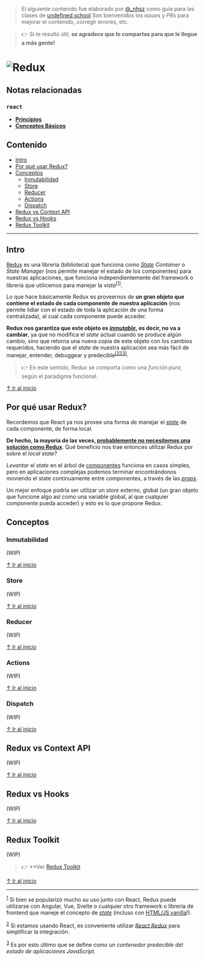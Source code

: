 > El siguiente contenido fue elaborado por [@_nhsz](https://twitter.com/_nhsz) como guía para las clases de [undefined school](https://twitter.com/undefinedSchool)
> Son bienvenidos los _issues_ y _PRs_ para mejorar el contenido, corregir errores, etc. 

> 👉 Si te resultó útil, **se agradece que lo compartas para que le llegue a más gente!**

# ![Redux](https://i.imgur.com/3Y4n7hz.png)

## Notas relacionadas

### `react`

- [**Principios**](https://github.com/undefinedschool/notes-react-principles/)
- [**Conceptos Básicos**](https://github.com/undefinedschool/notes-react-basics)

## Contenido

- [Intro](https://github.com/undefinedschool/notes-redux#intro)
- [Por qué usar Redux?]()
- [Conceptos]()
  - [Inmutabilidad](https://github.com/undefinedschool/notes-redux#inmutabilidad)
  - [Store]()
  - [Reducer]()
  - [Actions]()
  - [Dispatch]()
- [Redux vs Context API](https://github.com/undefinedschool/notes-redux#redux-vs-context-api)
- [Redux vs Hooks](https://github.com/undefinedschool/notes-redux#redux-vs-hooks)
- [Redux Toolkit](https://github.com/undefinedschool/notes-redux#redux-toolkit)

---

## Intro

[Redux](https://redux.js.org/) es una librería (biblioteca) que funciona como [_State_](https://github.com/undefinedschool/notes-react-basics#state) _Container_ o _State Manager_ (nos permite manejar el estado de los componentes) para nuestras aplicaciones, que funciona independientemente del framework o librería que utilicemos para manejar la _vista_<sup id="cite_ref-1"><a href="#cite_note-1">[1]</a></sup>.

Lo que hace básicamente Redux es proveernos de **un gran objeto que contiene el estado de cada componente de nuestra aplicación** (nos permite lidiar con el estado de toda la aplicación de una forma centralizada), al cual cada componente puede acceder.

**Redux nos garantiza que este objeto es [_inmutable_](https://github.com/undefinedschool/notes-redux#inmutabilidad), es decir, no va a cambiar**, ya que no modifica el _state_ actual cuando se produce algún cambio, sino que retorna una nueva copia de este objeto con los cambios requeridos, haciendo que el _state_ de nuestra aplicación sea más fácil de manejar, entender, debuggear y predecible<sup id="cite_ref-2"><a href="#cite_note-2">[2]</a></sup><sup id="cite_ref-3"><a href="#cite_note-3">[3]</a></sup>. 

> 👉 En este sentido, Redux se comporta como una _función pura_, según el paradigma funcional.

[↑ Ir al inicio](https://github.com/undefinedschool/notes-redux#contenido)

## Por qué usar Redux?

Recordemos que React ya nos provee una forma de manejar el [_state_](https://github.com/undefinedschool/notes-react-basics#state) de cada componente, de forma local.

**De hecho, la mayoría de las veces, [probablemente no necesitemos una solución como Redux](https://medium.com/@dan_abramov/you-might-not-need-redux-be46360cf367)**. Qué beneficio nos trae entonces utilizar Redux por sobre el _local state_?

_Levantar_ el _state_ en el árbol de [componentes](https://github.com/undefinedschool/notes-react-basics#react-component) funciona en casos simples, pero en aplicaciones complejas podemos terminar encontrándonos moviendo el state continuamente entre componentes, a través de las [_props_](https://github.com/undefinedschool/notes-react-basics#props). 

Un mejor enfoque podría ser utilizar un _store_ externo, global (un gran objeto que funcione algo así como una variable global, al que cualquier componente pueda acceder) y esto es lo que propone Redux.

## Conceptos

### Inmutabilidad

(WIP)

[↑ Ir al inicio](https://github.com/undefinedschool/notes-redux#contenido)

### Store

(WIP)

[↑ Ir al inicio](https://github.com/undefinedschool/notes-redux#contenido)

### Reducer

(WIP)

[↑ Ir al inicio](https://github.com/undefinedschool/notes-redux#contenido)

### Actions

(WIP)

[↑ Ir al inicio](https://github.com/undefinedschool/notes-redux#contenido)

### Dispatch

(WIP)

[↑ Ir al inicio](https://github.com/undefinedschool/notes-redux#contenido)

## Redux vs Context API

(WIP)

[↑ Ir al inicio](https://github.com/undefinedschool/notes-redux#contenido)

## Redux vs Hooks

(WIP)

[↑ Ir al inicio](https://github.com/undefinedschool/notes-redux#contenido)

## Redux Toolkit

(WIP)

> 👉 **Ver [Redux Toolkit](https://redux-toolkit.js.org/)

[↑ Ir al inicio](https://github.com/undefinedschool/notes-redux#contenido)

---

<sup id="cite_note-1"><a href="#cite_ref-1">1</a></sup> Si bien se popularizó mucho su uso junto con React, Redux puede utilizarse con Angular, Vue, Svelte o cualquier otro framework o librería de frontend que maneje el concepto de [_state_](https://github.com/undefinedschool/notes-react-basics#state) (incluso con [HTML/JS vanilla](https://www.youtube.com/watch?v=SV_reBvGKPE)!).

<sup id="cite_note-2"><a href="#cite_ref-2">2</a></sup> Si estamos usando React, es conveniente utilizar [_React Redux_](https://react-redux.js.org/) para simplificar la integración.

<sup id="cite_note-3"><a href="#cite_ref-3">3</a></sup> Es por esto último que se define como _un contenedor predecible del estado de aplicaciones JavaScript._
